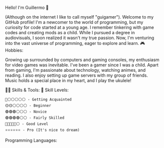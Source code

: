 Hello! I'm Guillermo 👋

(Although on the internet I like to call myself "guigamer").
Welcome to my GitHub profile! I'm a newcomer to the world of programming, but my curiosity for code started at a young age. I remember tinkering with game codes and creating mods as a child. While I pursued a degree in audiovisuals, I soon realized it wasn't my true passion. Now, I'm venturing into the vast universe of programming, eager to explore and learn.
🎮 Hobbies:

Growing up surrounded by computers and gaming consoles, my enthusiasm for video games was inevitable. I've been a gamer since I was a child. Apart from gaming, I'm passionate about technology, watching animes, and reading. I also enjoy setting up game servers with my group of friends. Music holds a special place in my heart, and I play the ukulele!

👩‍💻 Skills & Tools:
🌟 Skill Levels:

    🔴⚪⚪⚪⚪⚪ - Getting Acquainted
    🟡🟡⚪⚪⚪⚪ - Beginner
    🟢🟢🟢⚪⚪⚪ - Novice
    🟢🟢🟢🟢⚪⚪ - Fairly Skilled
    🔵🔵🔵🔵🔵⚪ - Good Level
    ⭐⭐⭐⭐⭐⭐ - Pro (It's nice to dream)
  Programming Languages:
		 
<html>
<head>
    <style>
        table {
            border-collapse: collapse;
            width: 50%;
        }

        th, td {
            text-align: left;
            padding: 8px;
            border-bottom: 1px solid #ddd;
        }

        th {
            background-color: #f2f2f2;
        }
    </style>
</head>
<body>

<h2>Valoración de lenguajes de programación</h2>

<table>
    <tr>
        <th>Lenguaje</th>
        <th>Valoración</th>
    </tr>
    <tr>
        <td>JavaScript</td>
        <td>JavaScript 🟢🟢🟢⚪⚪⚪</td>
    </tr>
    <tr>
        <td>TypeScript</td>
        <td>TypeScript 🟢🟢🟢⚪⚪⚪</td>
    </tr>
    <tr>
        <td>C#</td>
        <td>C# 🟢🟢🟢⚪⚪⚪</td>
    </tr>
    <tr>
        <td>Java</td>
        <td>Java 🔴⚪⚪⚪⚪⚪</td>
    </tr>
</table>

</body>
</html>
Frameworks & Libraries:
		
Angular 	Angular 	🟢🟢🟢⚪⚪⚪
React 	React 	🟡🟡⚪⚪⚪⚪
Bootstrap 	Bootstrap 	🟢🟢🟢⚪⚪⚪
Web Technologies:
		
HTML 	HTML 	🟢🟢🟢🟢⚪⚪
CSS 	CSS 	🟢🟢🟢⚪⚪⚪
SASS 	SASS 	🟢🟢🟢⚪⚪⚪
Databases:
		
MongoDB 	MongoDB 	🟢🟢⚪⚪⚪⚪
MySQL 	MySQL 	🟢🟢🟢⚪⚪⚪
Firebase 	Firebase 	🟢🟢🟢⚪⚪⚪

		
Audacity 	Audacity 	🟢🟢🟢⚪⚪⚪
Blender 	Blender 	🟡🟡⚪⚪⚪⚪
Cinema4D 	Cinema4D 	🟡🟡⚪⚪⚪⚪

Visit my social networks:

Codewars Badge

Thank you for stopping by! Feel free to explore my repositories and connect with me.
This desing is the 3ntr0pia.
